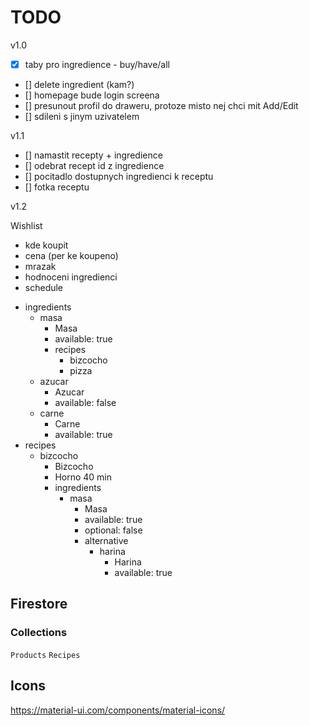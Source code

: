 # TODO

v1.0

- [x] taby pro ingredience - buy/have/all
- [] delete ingredient (kam?)
- [] homepage bude login screena
- [] presunout profil do draweru, protoze misto nej chci mit Add/Edit
- [] sdileni s jinym uzivatelem

v1.1

- [] namastit recepty + ingredience
- [] odebrat recept id z ingredience
- [] pocitadlo dostupnych ingredienci k receptu
- [] fotka receptu

v1.2

Wishlist

- kde koupit
- cena (per ke koupeno)
- mrazak
- hodnoceni ingredienci
- schedule

* ingredients
  - masa
    - Masa
    - available: true
    - recipes
      - bizcocho
      - pizza
  - azucar
    - Azucar
    - available: false
  - carne
    - Carne
    - available: true
* recipes
  - bizcocho
    - Bizcocho
    - Horno 40 min
    - ingredients
      - masa
        - Masa
        - available: true
        - optional: false
        - alternative
          - harina
            - Harina
            - available: true

## Firestore

### Collections

`Products`
`Recipes`

## Icons

https://material-ui.com/components/material-icons/

